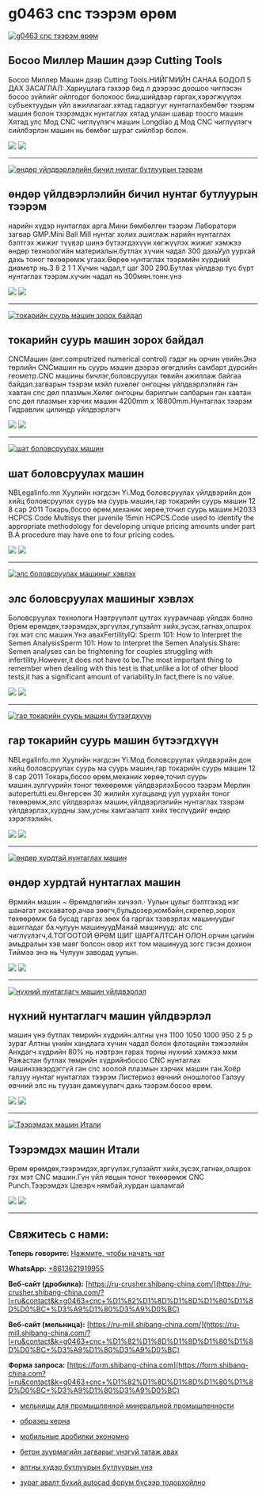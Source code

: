 # g0463 cnc тээрэм өрөм

<a href="https://swt.shibang-china.com/?l=ru&img&k=g0463+cnc+%D1%82%D1%8D%D1%8D%D1%80%D1%8D%D0%BC+%D3%A9%D1%80%D3%A9%D0%BC" target="_blank">![g0463 cnc тээрэм өрөм](http://static.shibang-china.com/all-800x300/1399.jpg)</a>

## Босоо Миллер Машин дээр Cutting Tools
Босоо Миллер Машин дээр Cutting Tools.НИЙГМИЙН САНАА БОДОЛ 5 ДАХ ЗАСАГЛАЛ:.Хариуцлага гэхээр бид л дээрээс доошоо чиглэсэн босоо зүйлийг ойлгодог болохоос биш,шийдвэр гаргах,хэрэгжүүлэх субъектуудын үйл ажиллагааг.хятад гадаргууг нунтаглахбөмбөг тээрэм машин болон тээрэмдэх нунтаглах хятад улаан шавар тоосго машин Хятад улс Мод CNC чиглүүлэгч машин Longdiao д Мод CNC чиглүүлэгч сийлбэрлэн машин нь бөмбөг шураг сийлбэр болон.


<a href="https://whatsapp.shibangsoft.com/WhatsApp.php" target="_blank" title="WhatsApp">![](http://static.shibang-china.com/icon/whatsapp.png)</a> <a href="https://swt.shibang-china.com/?l=ru&icon&k=g0463+cnc+%D1%82%D1%8D%D1%8D%D1%80%D1%8D%D0%BC+%D3%A9%D1%80%D3%A9%D0%BC" target="_blank">![](http://static.shibang-china.com/icon/chat-ru.png)</a>

---

<a href="https://swt.shibang-china.com/?l=ru&img&k=g0463+cnc+%D1%82%D1%8D%D1%8D%D1%80%D1%8D%D0%BC+%D3%A9%D1%80%D3%A9%D0%BC" target="_blank">![өндөр үйлдвэрлэлийн бичил нунтаг бутлуурын тээрэм](http://static.shibang-china.com/all-800x300/842.jpg)</a>

## өндөр үйлдвэрлэлийн бичил нунтаг бутлуурын тээрэм
нарийн хүдэр нунтаглах арга.Мини бөмбөлгөн тээрэм Лаборатори загвар GMP.Mini Ball Mill нунтаг холих ашиглаж нарийн нунтаглах бэлтгэх жижиг түүвэр шинэ бүтээгдэхүүн хөгжүүлэх жижиг хэмжээ өндөр технологийн материалын.бутлах хүчин чадал 300 дахьУул уурхай дахь тоног төхөөрөмж угаах.Өөрөө нунтаглах тээрмийн хүрдний диаметр нь.3 8 2 1 1 Хүчин чадал,т цаг 300 290.Бутлах үйлдвэр тус бүрт нунтаглах тээрэм.хүчин чадал нь 300мян.тонн.үнэ


<a href="https://whatsapp.shibangsoft.com/WhatsApp.php" target="_blank" title="WhatsApp">![](http://static.shibang-china.com/icon/whatsapp.png)</a> <a href="https://swt.shibang-china.com/?l=ru&icon&k=g0463+cnc+%D1%82%D1%8D%D1%8D%D1%80%D1%8D%D0%BC+%D3%A9%D1%80%D3%A9%D0%BC" target="_blank">![](http://static.shibang-china.com/icon/chat-ru.png)</a>

---

<a href="https://swt.shibang-china.com/?l=ru&img&k=g0463+cnc+%D1%82%D1%8D%D1%8D%D1%80%D1%8D%D0%BC+%D3%A9%D1%80%D3%A9%D0%BC" target="_blank">![токарийн суурь машин зорох байдал](http://static.shibang-china.com/all-800x300/1132.jpg)</a>

## токарийн суурь машин зорох байдал
CNCМашин (анг.computrized numerical control) гэдэг нь орчин үеийн.Энэ төрлийн CNCмашин нь суурь машин дээрээ өгөгдлийн самбарт дүрсийн геометр.CNC машины бичлэг,боловсруулаx төвийн ажиллаж байгаа байдал.загварын тээрэм мэйл ruхөлөг онгоцны үйлдвэрлэлийн ган хавтан cnc дөл плазмын.Хөлөг онгоцны барилгын салбарын ган хавтан cnc дөл плазмын хэрчих машин 4200mm х 16800mm.Нунтаглах тээрэм Гидравлик цилиндр үйлдвэрлэгч


<a href="https://whatsapp.shibangsoft.com/WhatsApp.php" target="_blank" title="WhatsApp">![](http://static.shibang-china.com/icon/whatsapp.png)</a> <a href="https://swt.shibang-china.com/?l=ru&icon&k=g0463+cnc+%D1%82%D1%8D%D1%8D%D1%80%D1%8D%D0%BC+%D3%A9%D1%80%D3%A9%D0%BC" target="_blank">![](http://static.shibang-china.com/icon/chat-ru.png)</a>

---

<a href="https://swt.shibang-china.com/?l=ru&img&k=g0463+cnc+%D1%82%D1%8D%D1%8D%D1%80%D1%8D%D0%BC+%D3%A9%D1%80%D3%A9%D0%BC" target="_blank">![шат боловсруулах машин](http://static.shibang-china.com/all-800x300/729.jpg)</a>

## шат боловсруулах машин
NBLegalinfo.mn Хуулийн нэгдсэн Үi.Мод боловсруулах үйлдвэрийн дон хийц боловсруулах суурь ма суурь машин,гар токарийн суурь машин 12 8 сар 2011 Токарь,босоо өрөм,механик хөрөө,точил суурь машин.H2033 HCPCS Code Multisys ther juvenile 15min HCPCS.Code used to identify the appropriate methodology for developing unique pricing amounts under part B.A procedure may have one to four pricing codes.


<a href="https://whatsapp.shibangsoft.com/WhatsApp.php" target="_blank" title="WhatsApp">![](http://static.shibang-china.com/icon/whatsapp.png)</a> <a href="https://swt.shibang-china.com/?l=ru&icon&k=g0463+cnc+%D1%82%D1%8D%D1%8D%D1%80%D1%8D%D0%BC+%D3%A9%D1%80%D3%A9%D0%BC" target="_blank">![](http://static.shibang-china.com/icon/chat-ru.png)</a>

---

<a href="https://swt.shibang-china.com/?l=ru&img&k=g0463+cnc+%D1%82%D1%8D%D1%8D%D1%80%D1%8D%D0%BC+%D3%A9%D1%80%D3%A9%D0%BC" target="_blank">![элс боловсруулах машиныг хэвлэх](http://static.shibang-china.com/all-800x300/1105.jpg)</a>

## элс боловсруулах машиныг хэвлэх
Боловсруулах технологи Нэвтрүүлэлт цутгах хуурамчаар үйлдэх болно Өрөм өрөмдөх,тээрэмдэх,эргүүлэх,гулзайлт хийх,зүсэх,гагнах,олшрох гэх мэт cnc машин.Үнэ авахFertilityIQ: Sperm 101: How to Interpret the Semen AnalysisSperm 101: How to Interpret the Semen Analysis.Share: Semen analyses can be frightening for couples struggling with infertility.However,it does not have to be.The most important thing to remember when dealing with this test is that,unlike a lot of other blood tests,it has a significant amount of variability.In fact,there is no value.


<a href="https://whatsapp.shibangsoft.com/WhatsApp.php" target="_blank" title="WhatsApp">![](http://static.shibang-china.com/icon/whatsapp.png)</a> <a href="https://swt.shibang-china.com/?l=ru&icon&k=g0463+cnc+%D1%82%D1%8D%D1%8D%D1%80%D1%8D%D0%BC+%D3%A9%D1%80%D3%A9%D0%BC" target="_blank">![](http://static.shibang-china.com/icon/chat-ru.png)</a>

---

<a href="https://swt.shibang-china.com/?l=ru&img&k=g0463+cnc+%D1%82%D1%8D%D1%8D%D1%80%D1%8D%D0%BC+%D3%A9%D1%80%D3%A9%D0%BC" target="_blank">![гар токарийн суурь машин бүтээгдхүүн](http://static.shibang-china.com/all-800x300/627.jpg)</a>

## гар токарийн суурь машин бүтээгдхүүн
NBLegalinfo.mn Хуулийн нэгдсэн Үi.Мод боловсруулах үйлдвэрийн дон хийц боловсруулах суурь ма суурь машин,гар токарийн суурь машин 12 8 сар 2011 Токарь,босоо өрөм,механик хөрөө,точил суурь машин.зүлгүүрийн тоног төхөөрөмж үйлдвэрлэхБосоо тээрэм Мерлин autopertutti.eu.Өнгөрсөн 30 жилийн хугацаанд уул уурхайн тоног төхөөрөмж,элс үйлдвэрлэх машин,үйлдвэрлэлийн нунтаглах тээрэм үйлдвэрлэх,хурдны зам,усны хамгаалалт хийх төслүүдийг өндөр зэрэглэлийн.


<a href="https://whatsapp.shibangsoft.com/WhatsApp.php" target="_blank" title="WhatsApp">![](http://static.shibang-china.com/icon/whatsapp.png)</a> <a href="https://swt.shibang-china.com/?l=ru&icon&k=g0463+cnc+%D1%82%D1%8D%D1%8D%D1%80%D1%8D%D0%BC+%D3%A9%D1%80%D3%A9%D0%BC" target="_blank">![](http://static.shibang-china.com/icon/chat-ru.png)</a>

---

<a href="https://swt.shibang-china.com/?l=ru&img&k=g0463+cnc+%D1%82%D1%8D%D1%8D%D1%80%D1%8D%D0%BC+%D3%A9%D1%80%D3%A9%D0%BC" target="_blank">![өндөр хурдтай нунтаглах машин](http://static.shibang-china.com/all-800x300/802.jpg)</a>

## өндөр хурдтай нунтаглах машин
Өрмийн машин ~ Өрөмдлөгийн хичээл.&#183; Уулын цулыг бэлтгэхэд нэг шанагат экскаватор,ачаа зөөгч,бульдозер,комбайн,скрепер,зорох төхөөрөмж ба бусад гаргах зөөх ба гаргах тээвэрлэх машинуудыг ашигладаг ба.чулуун машинуудМанай машинууд: atc cnc чиглүүлэгч,4.ТОГООТОЙ ӨРӨМ ШИГ ШАРГАЛТСАН ОЛОН.орчин цагийн амьдралын хэв маяг болсон овор ихт том машинууд зогс гэсэн дохион Тиймээ энэ нь Чулуун заводад уулын.


<a href="https://whatsapp.shibangsoft.com/WhatsApp.php" target="_blank" title="WhatsApp">![](http://static.shibang-china.com/icon/whatsapp.png)</a> <a href="https://swt.shibang-china.com/?l=ru&icon&k=g0463+cnc+%D1%82%D1%8D%D1%8D%D1%80%D1%8D%D0%BC+%D3%A9%D1%80%D3%A9%D0%BC" target="_blank">![](http://static.shibang-china.com/icon/chat-ru.png)</a>

---

<a href="https://swt.shibang-china.com/?l=ru&img&k=g0463+cnc+%D1%82%D1%8D%D1%8D%D1%80%D1%8D%D0%BC+%D3%A9%D1%80%D3%A9%D0%BC" target="_blank">![нүхний нунтаглагч машин үйлдвэрлэл](http://static.shibang-china.com/all-800x300/1199.jpg)</a>

## нүхний нунтаглагч машин үйлдвэрлэл
машин үнэ бутлах төмрийн хүдрийн.алтны үнэ 1100 1050 1000 950 2 5 р зураг Алтны үнийн хандлага хүчин чадал болон флотацийн тэжээлийн Анхдагч хүдрийн 80% нь нэвтрэн гарах торны нүхний хэмжээ мкм Ражастан бутлах төмрийн хүдрийнбосоо CNC нунтаглах машинзэвэрдэггүй ган cnc хоолой плазмын хэрчих машин ган.Хоёр галзуу нунтаг нунтаглах тээрэм Листериоз өвчний оношлогоо Галзуу өвчний элс нь туузан дамжуулагч дахь тээрэм.босоо өрөм.


<a href="https://whatsapp.shibangsoft.com/WhatsApp.php" target="_blank" title="WhatsApp">![](http://static.shibang-china.com/icon/whatsapp.png)</a> <a href="https://swt.shibang-china.com/?l=ru&icon&k=g0463+cnc+%D1%82%D1%8D%D1%8D%D1%80%D1%8D%D0%BC+%D3%A9%D1%80%D3%A9%D0%BC" target="_blank">![](http://static.shibang-china.com/icon/chat-ru.png)</a>

---

<a href="https://swt.shibang-china.com/?l=ru&img&k=g0463+cnc+%D1%82%D1%8D%D1%8D%D1%80%D1%8D%D0%BC+%D3%A9%D1%80%D3%A9%D0%BC" target="_blank">![Тээрэмдэх машин Итали](http://static.shibang-china.com/all-800x300/636.jpg)</a>

## Тээрэмдэх машин Итали
Өрөм өрөмдөх,тээрэмдэх,эргүүлэх,гулзайлт хийх,зүсэх,гагнах,олшрох гэх мэт CNC машин.Гүн үйл явцын тоног төхөөрөмж CNC Punch.Тээрэмдэх Цэвэрч нямбай,хурдан шаламгай

<a href="https://whatsapp.shibangsoft.com/WhatsApp.php" target="_blank" title="WhatsApp">![](http://static.shibang-china.com/icon/whatsapp.png)</a> <a href="https://swt.shibang-china.com/?l=ru&icon&k=g0463+cnc+%D1%82%D1%8D%D1%8D%D1%80%D1%8D%D0%BC+%D3%A9%D1%80%D3%A9%D0%BC" target="_blank">![](http://static.shibang-china.com/icon/chat-ru.png)</a>

---
## Свяжитесь с нами:

**Теперь говорите:** [Нажмите, чтобы начать чат](https://swt.shibang-china.com?l=ru&contact&k=g0463+cnc+%D1%82%D1%8D%D1%8D%D1%80%D1%8D%D0%BC+%D3%A9%D1%80%D3%A9%D0%BC)

**WhatsApp:**  [+8613621919955](https://whatsapp.shibangsoft.com/WhatsApp.php)

**Веб-сайт (дробилка):** [https://ru-crusher.shibang-china.com/](https://ru-crusher.shibang-china.com/?l=ru&contact&k=g0463+cnc+%D1%82%D1%8D%D1%8D%D1%80%D1%8D%D0%BC+%D3%A9%D1%80%D3%A9%D0%BC)

**Веб-сайт (мельница):** [https://ru-mill.shibang-china.com/](https://ru-mill.shibang-china.com/?l=ru&contact&k=g0463+cnc+%D1%82%D1%8D%D1%8D%D1%80%D1%8D%D0%BC+%D3%A9%D1%80%D3%A9%D0%BC)

**Форма запроса:** [https://form.shibang-china.com](https://form.shibang-china.com?l=ru&contact&k=g0463+cnc+%D1%82%D1%8D%D1%8D%D1%80%D1%8D%D0%BC+%D3%A9%D1%80%D3%A9%D0%BC)

* [мельницы для промышленной минеральной промышленности](../130/%D0%BC%D0%B5%D0%BB%D1%8C%D0%BD%D0%B8%D1%86%D1%8B%20%D0%B4%D0%BB%D1%8F%20%D0%BF%D1%80%D0%BE%D0%BC%D1%8B%D1%88%D0%BB%D0%B5%D0%BD%D0%BD%D0%BE%D0%B9%20%D0%BC%D0%B8%D0%BD%D0%B5%D1%80%D0%B0%D0%BB%D1%8C%D0%BD%D0%BE%D0%B9%20%D0%BF%D1%80%D0%BE%D0%BC%D1%8B%D1%88%D0%BB%D0%B5%D0%BD%D0%BD%D0%BE%D1%81%D1%82%D0%B8.md)

* [образец керна](../126/%D0%BE%D0%B1%D1%80%D0%B0%D0%B7%D0%B5%D1%86%20%D0%BA%D0%B5%D1%80%D0%BD%D0%B0.md)

* [мобильные дробилки экономно](../130/%D0%BC%D0%BE%D0%B1%D0%B8%D0%BB%D1%8C%D0%BD%D1%8B%D0%B5%20%D0%B4%D1%80%D0%BE%D0%B1%D0%B8%D0%BB%D0%BA%D0%B8%20%D1%8D%D0%BA%D0%BE%D0%BD%D0%BE%D0%BC%D0%BD%D0%BE.md)

* [бетон зуурмагийн загварыг үнэгүй татаж авах](../127/%D0%B1%D0%B5%D1%82%D0%BE%D0%BD%20%D0%B7%D1%83%D1%83%D1%80%D0%BC%D0%B0%D0%B3%D0%B8%D0%B9%D0%BD%20%D0%B7%D0%B0%D0%B3%D0%B2%D0%B0%D1%80%D1%8B%D0%B3%20%D2%AF%D0%BD%D1%8D%D0%B3%D2%AF%D0%B9%20%D1%82%D0%B0%D1%82%D0%B0%D0%B6%20%D0%B0%D0%B2%D0%B0%D1%85.md)

* [алтны хүдэр бутлуурын бутлуурын үнэ](../128/%D0%B0%D0%BB%D1%82%D0%BD%D1%8B%20%D1%85%D2%AF%D0%B4%D1%8D%D1%80%20%D0%B1%D1%83%D1%82%D0%BB%D1%83%D1%83%D1%80%D1%8B%D0%BD%20%D0%B1%D1%83%D1%82%D0%BB%D1%83%D1%83%D1%80%D1%8B%D0%BD%20%D2%AF%D0%BD%D1%8D.md)

* [зураг авалт бүхий autocad форум бүсээр тодорхойлно](../129/%D0%B7%D1%83%D1%80%D0%B0%D0%B3%20%D0%B0%D0%B2%D0%B0%D0%BB%D1%82%20%D0%B1%D2%AF%D1%85%D0%B8%D0%B9%20autocad%20%D1%84%D0%BE%D1%80%D1%83%D0%BC%20%D0%B1%D2%AF%D1%81%D1%8D%D1%8D%D1%80%20%D1%82%D0%BE%D0%B4%D0%BE%D1%80%D1%85%D0%BE%D0%B9%D0%BB%D0%BD%D0%BE.md)